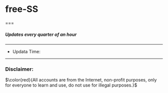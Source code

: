 # free-SS
===
##### Updates every quarter of an hour
---
* Updata Time: 
---
### Disclaimer:
$\color{red}{All accounts are from the Internet, non-profit purposes, only for everyone to learn and use, do not use for illegal purposes.}$



